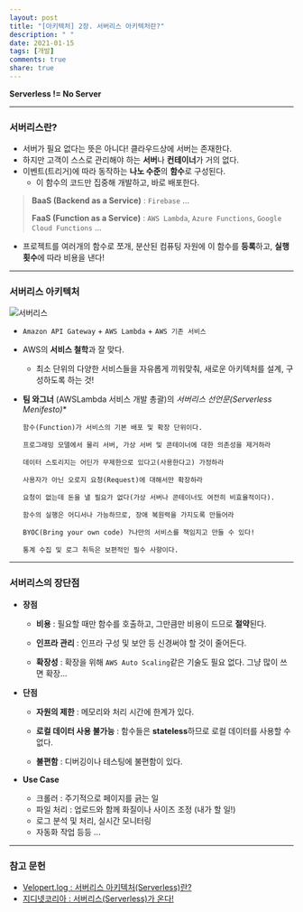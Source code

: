 ```yaml
---
layout: post
title: "[아키텍처] 2장. 서버리스 아키텍처란?"
description: " "
date: 2021-01-15
tags: [개발]
comments: true
share: true
---
```



**Serverless != No Server**

***

### 서버리스란?

- 서버가 필요 없다는 뜻은 아니다! 클라우드상에 서버는 존재한다.
- 하지만 고객이 스스로 관리해야 하는 **서버**나 **컨테이너**가 거의 없다.
- 이벤트(트리거)에 따라 동작하는 **나노 수준**의 **함수**로 구성된다.
  - 이 함수의 코드만 집중해 개발하고, 바로 배포한다.

> **BaaS (Backend as a Service)** : ```Firebase``` ...
>
> **FaaS (Function as a Service)** : ```AWS Lambda```, ```Azure Functions```, ```Google Cloud Functions``` ... 

- 프로젝트를 여러개의 함수로 쪼개, 분산된 컴퓨팅 자원에 이 함수를 **등록**하고, **실행 횟수**에 따라 비용을 낸다!

  

___

### 서버리스 아키텍처

![서버리스](http://image.zdnet.co.kr/2016/06/14/delight_PNbitka9ZQCh.jpg)

- ```Amazon API Gateway``` + ```AWS Lambda``` + ```AWS 기존 서비스```

- AWS의 **서비스 철학**과 잘 맞다.

  - 최소 단위의 다양한 서비스들을 자유롭게 끼워맞춰, 새로운 아키텍처를 설계, 구성하도록 하는 것!

    

- **팀 와그너** (AWSLambda 서비스 개발 총괄)의 **서버리스 선언문*(Serverless Menifesto)**

  ```
  함수(Function)가 서비스의 기본 배포 및 확장 단위이다.
  
  프로그래밍 모델에서 물리 서버, 가상 서버 및 콘테이너에 대한 의존성을 제거하라
  
  데이터 스토리지는 어딘가 무제한으로 있다고(사용한다고) 가정하라
  
  사용자가 아닌 오로지 요청(Request)에 대해서만 확장하라
  
  요청이 없는데 돈을 낼 필요가 없다(가상 서버나 콘테이너도 여전히 비효율적이다).
  
  함수의 실행은 어디서나 가능하므로, 장애 복원력을 가지도록 만들어라
  
  BYOC(Bring your own code) ?나만의 서비스를 책임지고 만들 수 있다!
  
  통계 수집 및 로그 취득은 보편적인 필수 사항이다.
  ```

  

___

### 서버리스의 장단점

- **장점**

  - **비용** : 필요할 때만 함수를 호출하고, 그만큼만 비용이 드므로 **절약**된다.

  - **인프라 관리** : 인프라 구성 및 보안 등 신경써야 할 것이 줄어든다.

  - **확장성** : 확장을 위해 ```AWS Auto Scaling```같은 기술도 필요 없다. 그냥 많이 쓰면 확장...

    

- **단점**

  - **자원의 제한** : 메모리와 처리 시간에 한계가 있다.

  - **로컬 데이터 사용 불가능** : 함수들은 **stateless**하므로 로컬 데이터를 사용할 수 없다.

  - **불편함** : 디버깅이나 테스팅에 불편함이 있다.

    

- **Use Case**

  - 크롤러 : 주기적으로 페이지를 긁는 일
  - 파일 처리 : 업로드와 함께 화질이나 사이즈 조정 (내가 할 일!)
  - 로그 분석 및 처리, 실시간 모니터링
  - 자동화 작업 등등 ...



***

### 참고 문헌

- [Velopert.log : 서버리스 아키텍처(Serverless)란?](https://velopert.com/3543)
- [지디넷코리아 : 서버리스(Serverless)가 온다!](http://www.zdnet.co.kr/column/column_view.asp?artice_id=20160614172904&type=det&re=zdk)
